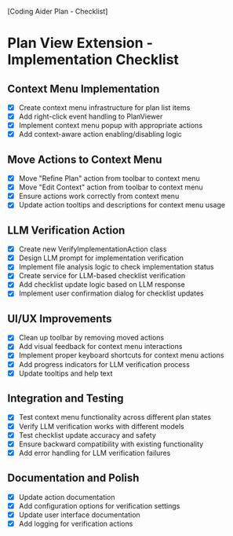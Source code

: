 [Coding Aider Plan - Checklist]

# Plan View Extension - Implementation Checklist

## Context Menu Implementation
- [x] Create context menu infrastructure for plan list items
- [x] Add right-click event handling to PlanViewer
- [x] Implement context menu popup with appropriate actions
- [x] Add context-aware action enabling/disabling logic

## Move Actions to Context Menu
- [x] Move "Refine Plan" action from toolbar to context menu
- [x] Move "Edit Context" action from toolbar to context menu
- [x] Ensure actions work correctly from context menu
- [x] Update action tooltips and descriptions for context menu usage

## LLM Verification Action
- [x] Create new VerifyImplementationAction class
- [x] Design LLM prompt for implementation verification
- [x] Implement file analysis logic to check implementation status
- [x] Create service for LLM-based checklist verification
- [x] Add checklist update logic based on LLM response
- [x] Implement user confirmation dialog for checklist updates

## UI/UX Improvements
- [x] Clean up toolbar by removing moved actions
- [x] Add visual feedback for context menu interactions
- [x] Implement proper keyboard shortcuts for context menu actions
- [x] Add progress indicators for LLM verification process
- [x] Update tooltips and help text

## Integration and Testing
- [x] Test context menu functionality across different plan states
- [x] Verify LLM verification works with different models
- [x] Test checklist update accuracy and safety
- [x] Ensure backward compatibility with existing functionality
- [x] Add error handling for LLM verification failures

## Documentation and Polish
- [x] Update action documentation
- [x] Add configuration options for verification settings
- [x] Update user interface documentation
- [x] Add logging for verification actions
